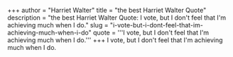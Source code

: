 +++
author = "Harriet Walter"
title = "the best Harriet Walter Quote"
description = "the best Harriet Walter Quote: I vote, but I don't feel that I'm achieving much when I do."
slug = "i-vote-but-i-dont-feel-that-im-achieving-much-when-i-do"
quote = '''I vote, but I don't feel that I'm achieving much when I do.'''
+++
I vote, but I don't feel that I'm achieving much when I do.
